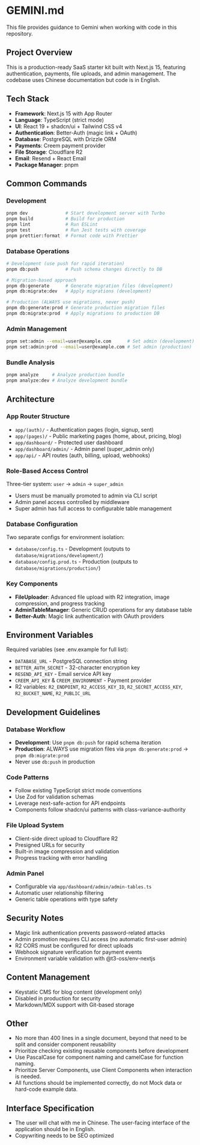 # GEMINI.md

This file provides guidance to Gemini when working with code in this repository.

## Project Overview

This is a production-ready SaaS starter kit built with Next.js 15, featuring authentication, payments, file uploads, and admin management. The codebase uses Chinese documentation but code is in English.

## Tech Stack

- **Framework**: Next.js 15 with App Router
- **Language**: TypeScript (strict mode)
- **UI**: React 19 + shadcn/ui + Tailwind CSS v4
- **Authentication**: Better-Auth (magic link + OAuth)
- **Database**: PostgreSQL with Drizzle ORM
- **Payments**: Creem payment provider
- **File Storage**: Cloudflare R2
- **Email**: Resend + React Email
- **Package Manager**: pnpm

## Common Commands

### Development

```bash
pnpm dev              # Start development server with Turbo
pnpm build            # Build for production
pnpm lint             # Run ESLint
pnpm test             # Run Jest tests with coverage
pnpm prettier:format  # Format code with Prettier
```

### Database Operations

```bash
# Development (use push for rapid iteration)
pnpm db:push          # Push schema changes directly to DB

# Migration-based approach
pnpm db:generate      # Generate migration files (development)
pnpm db:migrate:dev   # Apply migrations (development)

# Production (ALWAYS use migrations, never push)
pnpm db:generate:prod # Generate production migration files
pnpm db:migrate:prod  # Apply migrations to production DB
```

### Admin Management

```bash
pnpm set:admin --email=user@example.com      # Set admin (development)
pnpm set:admin:prod --email=user@example.com # Set admin (production)
```

### Bundle Analysis

```bash
pnpm analyze     # Analyze production bundle
pnpm analyze:dev # Analyze development bundle
```

## Architecture

### App Router Structure

- `app/(auth)/` - Authentication pages (login, signup, sent)
- `app/(pages)/` - Public marketing pages (home, about, pricing, blog)
- `app/dashboard/` - Protected user dashboard
- `app/dashboard/admin/` - Admin panel (super_admin only)
- `app/api/` - API routes (auth, billing, upload, webhooks)

### Role-Based Access Control

Three-tier system: `user` → `admin` → `super_admin`

- Users must be manually promoted to admin via CLI script
- Admin panel access controlled by middleware
- Super admin has full access to configurable table management

### Database Configuration

Two separate configs for environment isolation:

- `database/config.ts` - Development (outputs to `database/migrations/development/`)
- `database/config.prod.ts` - Production (outputs to `database/migrations/production/`)

### Key Components

- **FileUploader**: Advanced file upload with R2 integration, image compression, and progress tracking
- **AdminTableManager**: Generic CRUD operations for any database table
- **Better-Auth**: Magic link authentication with OAuth providers

## Environment Variables

Required variables (see .env.example for full list):

- `DATABASE_URL` - PostgreSQL connection string
- `BETTER_AUTH_SECRET` - 32-character encryption key
- `RESEND_API_KEY` - Email service API key
- `CREEM_API_KEY` & `CREEM_ENVIRONMENT` - Payment provider
- R2 variables: `R2_ENDPOINT`, `R2_ACCESS_KEY_ID`, `R2_SECRET_ACCESS_KEY`, `R2_BUCKET_NAME`, `R2_PUBLIC_URL`

## Development Guidelines

### Database Workflow

- **Development**: Use `pnpm db:push` for rapid schema iteration
- **Production**: ALWAYS use migration files via `pnpm db:generate:prod` → `pnpm db:migrate:prod`
- Never use `db:push` in production

### Code Patterns

- Follow existing TypeScript strict mode conventions
- Use Zod for validation schemas
- Leverage next-safe-action for API endpoints
- Components follow shadcn/ui patterns with class-variance-authority

### File Upload System

- Client-side direct upload to Cloudflare R2
- Presigned URLs for security
- Built-in image compression and validation
- Progress tracking with error handling

### Admin Panel

- Configurable via `app/dashboard/admin/admin-tables.ts`
- Automatic user relationship filtering
- Generic table operations with type safety

## Security Notes

- Magic link authentication prevents password-related attacks
- Admin promotion requires CLI access (no automatic first-user admin)
- R2 CORS must be configured for direct uploads
- Webhook signature verification for payment events
- Environment variable validation with @t3-oss/env-nextjs

## Content Management

- Keystatic CMS for blog content (development only)
- Disabled in production for security
- Markdown/MDX support with Git-based storage

## Other

- No more than 400 lines in a single document, beyond that need to be split and consider component reusability
- Prioritize checking existing reusable components before development
- Use PascalCase for component naming and camelCase for function naming.
- Prioritize Server Components, use Client Components when interaction is needed.
- All functions should be implemented correctly, do not Mock data or hard-code example data.

## Interface Specification

- The user will chat with me in Chinese. The user-facing interface of the application should be in English.
- Copywriting needs to be SEO optimized
